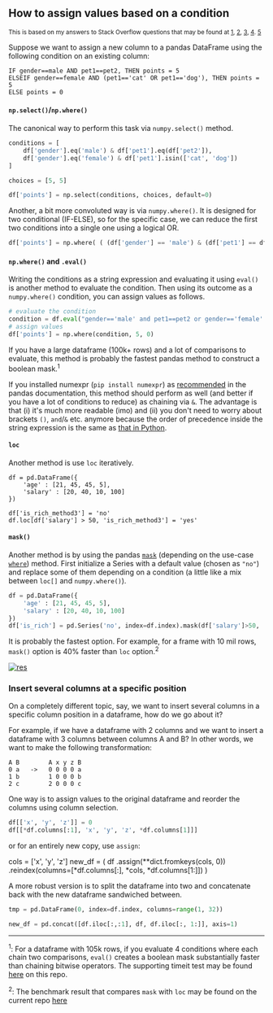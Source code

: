 ## How to assign values based on a condition

<sup>This is based on my answers to Stack Overflow questions that may be found at 
[1](https://stackoverflow.com/a/73728391/19123103), 
[2](https://stackoverflow.com/a/73687100/19123103), 
[3](https://stackoverflow.com/a/73669816/19123103), 
[4](https://stackoverflow.com/a/73664277/19123103).
[5](https://stackoverflow.com/a/75238820/19123103)
</sup>


Suppose we want to assign a new column to a pandas DataFrame using the following condition on an existing column:
```none
IF gender==male AND pet1==pet2, THEN points = 5
ELSEIF gender==female AND (pet1=='cat' OR pet1=='dog'), THEN points = 5
ELSE points = 0
```


#### `np.select()`/`np.where()`

The canonical way to perform this task via `numpy.select()` method. 

```python
conditions = [
    df['gender'].eq('male') & df['pet1'].eq(df['pet2']),
    df['gender'].eq('female') & df['pet1'].isin(['cat', 'dog'])
]

choices = [5, 5]

df['points'] = np.select(conditions, choices, default=0)
```

Another, a bit more convoluted way is via `numpy.where()`. It is designed for two conditional (IF-ELSE), so for the specific case, we can reduce the first two conditions into a single one using a logical OR.
```python
df['points'] = np.where( ( (df['gender'] == 'male') & (df['pet1'] == df['pet2'] ) ) | ( (df['gender'] == 'female') & (df['pet1'].isin(['cat','dog'] ) ) ), 5, 0)
```

#### `np.where()` and `.eval()`

Writing the conditions as a string expression and evaluating it using `eval()` is another method to evaluate the condition. Then using its outcome as a `numpy.where()` condition, you can assign values  as follows.
```python
# evaluate the condition 
condition = df.eval("gender=='male' and pet1==pet2 or gender=='female' and pet1==['cat','dog']")
# assign values
df['points'] = np.where(condition, 5, 0)
```
If you have a large dataframe (100k+ rows) and a lot of comparisons to evaluate, this method is probably the fastest pandas method to construct a boolean mask.<sup>1</sup>

If you installed numexpr (`pip install numexpr`) as [recommended](https://pandas.pydata.org/docs/getting_started/install.html#install-recommended-dependencies) in the pandas documentation, this method should perform as well (and better if you have a lot of conditions to reduce) as chaining via `&`. The advantage is that (i) it's much more readable (imo) and (ii) you don't need to worry about brackets `()`, `and`/`&` etc. anymore because the order of precedence inside the string expression is the same as [that in Python](https://docs.python.org/3/reference/expressions.html#operator-precedence).


#### `loc`

Another method is use `loc` iteratively.
```
df = pd.DataFrame({
    'age' : [21, 45, 45, 5],
    'salary' : [20, 40, 10, 100]
})

df['is_rich_method3'] = 'no'
df.loc[df['salary'] > 50, 'is_rich_method3'] = 'yes'
```

#### `mask()`

Another method is by using the pandas [`mask`](https://pandas.pydata.org/docs/reference/api/pandas.Series.mask.html) (depending on the use-case [`where`](https://pandas.pydata.org/docs/reference/api/pandas.Series.where.html)) method. First initialize a Series with a default value (chosen as `"no"`) and replace some of them depending on a condition (a little like a mix between `loc[]` and `numpy.where()`).
```python
df = pd.DataFrame({
    'age' : [21, 45, 45, 5],
    'salary' : [20, 40, 10, 100]
})
df['is_rich'] = pd.Series('no', index=df.index).mask(df['salary']>50, 'yes')
```
It is probably the fastest option. For example, for a frame with 10 mil rows, `mask()` option is 40% faster than `loc` option.<sup>2</sup>


[![res][1]][1]



### Insert several columns at a specific position

On a completely different topic, say, we want to insert several columns in a specific column position in a dataframe, how do we go about it?

For example, if we have a dataframe with 2 columns and we want to insert a dataframe with 3 columns between columns A and B? In other words, we want to make the following transformation:
```none
A B        A x y z B
0 a   ->   0 0 0 0 a
1 b        1 0 0 0 b
2 c        2 0 0 0 c
```


One way is to assign values to the original dataframe and reorder the columns using column selection.

```python
df[['x', 'y', 'z']] = 0
df[[*df.columns[:1], 'x', 'y', 'z', *df.columns[1]]]
```

or for an entirely new copy, use `assign`:

cols = ['x', 'y', 'z']
new_df = (
    df
    .assign(**dict.fromkeys(cols, 0))
    .reindex(columns=[*df.columns[:], *cols, *df.columns[1:]])
)

A more robust version is to split the dataframe into two and concatenate back with the new dataframe sandwiched between.
```python
tmp = pd.DataFrame(0, index=df.index, columns=range(1, 32))

new_df = pd.concat([df.iloc[:,:1], df, df.iloc[:, 1:]], axis=1)
```



---

<sup>1</sup>: For a dataframe with 105k rows, if you evaluate 4 conditions where each chain two comparisons, `eval()` creates a boolean mask substantially faster than chaining bitwise operators. The supporting timeit test may be found [here](./timeit_test.py) on this repo.

<sup>2</sup>: The benchmark result that compares `mask` with `loc` may be found on the current repo [here](./mask_vs_loc.py)


  [1]: https://i.stack.imgur.com/AR3eJ.png